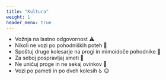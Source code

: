 ```yaml
---
title: "Kultura"
weight: 1
header_menu: true
---
```


- Vožnja na lastno odgovornost :warning:
- Nikoli ne vozi po pohodniških poteh :no_bicycles:
- Spoštuj druge kolesarje na progi in mimoidoče pohodnike :no_pedestrians:
- Za seboj pospravljaj smeti :put_litter_in_its_place:
- Ne uničuj proge in ne sekaj ovinkov :do_not_litter: 
- Vozi po pameti in po dveh kolesih :wheelchair: :wink:
